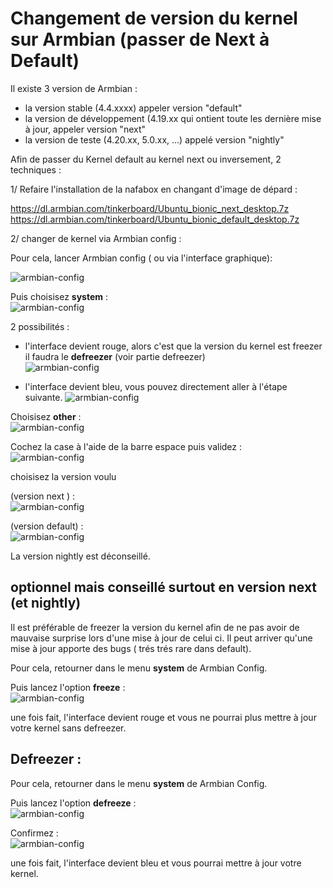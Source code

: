 # Changement de version du kernel sur Armbian (passer de Next à Default)

Il existe 3 version de Armbian :
- la version stable (4.4.xxxx) appeler version "default"
- la version de développement (4.19.xx qui ontient toute les dernière mise à jour, appeler version "next"
- la version de teste (4.20.xx, 5.0.xx, ...) appelé version "nightly"

Afin de passer du Kernel default au kernel next ou inversement, 2 techniques :

1/ Refaire l'installation de la nafabox en changant d'image de dépard :

https://dl.armbian.com/tinkerboard/Ubuntu_bionic_next_desktop.7z
https://dl.armbian.com/tinkerboard/Ubuntu_bionic_default_desktop.7z

2/ changer de kernel via Armbian config :

Pour cela, lancer Armbian config ( ou via l'interface graphique):
 
![armbian-config](https://github.com/Patrick-81/NAFABox/raw/master/ConfigTinker/armbian_conf_prompt.png)

Puis choisisez **system** :    
![armbian-config](https://github.com/Patrick-81/NAFABox/raw/master/ConfigTinker/armbian_system.png)

2 possibilités :

- l'interface devient rouge, alors c'est que la version du kernel est freezer il faudra le **defreezer** (voir partie defreezer)    
![armbian-config](https://github.com/Patrick-81/NAFABox/raw/master/ConfigTinker/defreeze_1.png)

- l'interface devient bleu, vous pouvez directement aller à l'étape suivante.
![armbian-config](https://github.com/Patrick-81/NAFABox/raw/master/ConfigTinker/freeze_1.png)   

Choisisez **other** :    
![armbian-config](https://github.com/Patrick-81/NAFABox/raw/master/ConfigTinker/switch_kernel_1.png)

Cochez la case à l'aide de la barre espace puis validez :   
![armbian-config](https://github.com/Patrick-81/NAFABox/raw/master/ConfigTinker/switch_kernel_2.png)

choisisez la version voulu 

(version next ) :    
![armbian-config](https://github.com/Patrick-81/NAFABox/raw/master/ConfigTinker/switch_kernel_next.png)

(version default) :   
![armbian-config](https://github.com/Patrick-81/NAFABox/raw/master/ConfigTinker/switch_kernel_default.png)

La version nightly est déconseillé.

## optionnel mais conseillé surtout en version next (et nightly)

Il est préférable de freezer la version du kernel afin de ne pas avoir de mauvaise surprise lors d'une mise à jour de celui ci. Il peut arriver qu'une mise à jour apporte des bugs ( trés trés rare dans default).

Pour cela, retourner dans le menu **system** de Armbian Config.

Puis lancez l'option **freeze** :    
![armbian-config](https://github.com/Patrick-81/NAFABox/raw/master/ConfigTinker/freeze_1.png)

une fois fait, l'interface devient rouge et vous ne pourrai plus mettre à jour votre kernel sans defreezer.

## Defreezer :

Pour cela, retourner dans le menu **system** de Armbian Config.

Puis lancez l'option **defreeze** :    
![armbian-config](https://github.com/Patrick-81/NAFABox/raw/master/ConfigTinker/defreeze_1.png)

Confirmez :    
![armbian-config](https://github.com/Patrick-81/NAFABox/raw/master/ConfigTinker/defreeze_2.png)

une fois fait, l'interface devient bleu et vous pourrai mettre à jour votre kernel.
